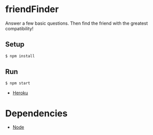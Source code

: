 # friendFinder
Answer a few basic questions.
Then find the friend with the greatest compatibility!

## Setup 

```bash
$ npm install
```

## Run

```bash
$ npm start
```

* [Heroku](https://arcane-anchorage-99469.herokuapp.com/)

# Dependencies

* [Node](https://nodejs.org/en/)


